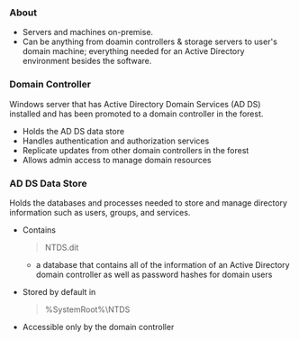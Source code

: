 ### About
- Servers and machines on-premise.
- Can be anything from doamin controllers & storage servers to user's domain machine; everything needed for an Active Directory environment besides the software.

### Domain Controller
Windows server that has Active Directory Domain Services (AD DS) installed and has been promoted to a domain controller in the forest.
- Holds the AD DS data store
- Handles authentication and authorization services 
- Replicate updates from other domain controllers in the forest
- Allows admin access to manage domain resources

### AD DS Data Store
Holds the databases and processes needed to store and manage directory information such as users, groups, and services.
+ Contains <blockquote>NTDS.dit</blockquote>
  + a database that contains all of the information of an Active Directory domain controller as well as password hashes for domain users
- Stored by default in <blockquote>%SystemRoot%\NTDS</blockquote>
- Accessible only by the domain controller
